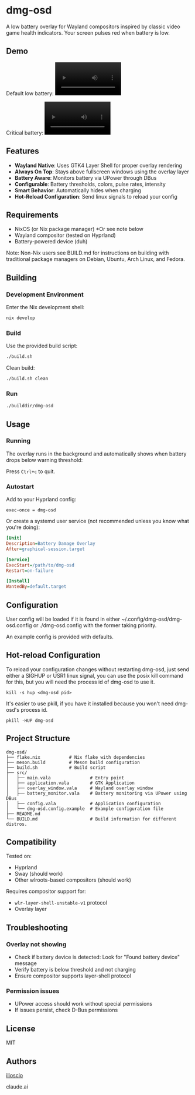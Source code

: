 # dmg-osd

A low battery overlay for Wayland compositors inspired by classic video game health indicators. Your screen pulses red when battery is low.

## Demo

Default low battery:
<video src='https://github.com/user-attachments/assets/c35754d5-26a9-4da4-a929-c6309cae2501' width=180/>

Critical battery:
<video src='https://github.com/user-attachments/assets/34d0117c-fbfc-46d0-acca-96ab1005f483' width=180/>

## Features

- **Wayland Native**: Uses GTK4 Layer Shell for proper overlay rendering
- **Always On Top**: Stays above fullscreen windows using the overlay layer
- **Battery Aware**: Monitors battery via UPower through DBus
- **Configurable**: Battery thresholds, colors, pulse rates, intensity
- **Smart Behavior**: Automatically hides when charging
- **Hot-Reload Configuration**: Send linux signals to reload your config

## Requirements

- NixOS (or Nix package manager) *Or see note below
- Wayland compositor (tested on Hyprland)
- Battery-powered device (duh)

Note: Non-Nix users see BUILD.md for instructions on building with traditional package managers on Debian, Ubuntu, Arch Linux, and Fedora.

## Building

### Development Environment

Enter the Nix development shell:

```bash
nix develop
```

### Build

Use the provided build script:

```bash
./build.sh
```

Clean build:

```bash
./build.sh clean
```

### Run

```bash
./builddir/dmg-osd
```

## Usage

### Running

The overlay runs in the background and automatically shows when battery drops below warning threshold:

Press `Ctrl+c` to quit.

### Autostart

Add to your Hyprland config:

```
exec-once = dmg-osd
```

Or create a systemd user service (not recommended unless you know what you're doing):

```ini
[Unit]
Description=Battery Damage Overlay
After=graphical-session.target

[Service]
ExecStart=/path/to/dmg-osd
Restart=on-failure

[Install]
WantedBy=default.target
```

## Configuration

User config will be loaded if it is found in either ~/.config/dmg-osd/dmg-osd.config or ./dmg-osd.config with the former taking priority.

An example config is provided with defaults.

## Hot-reload Configuration
To reload your configuration changes without restarting dmg-osd, just send either a SIGHUP or USR1 linux signal, you can use the posix kill command for this, but you will need the process id of dmg-osd to use it. 

```
kill -s hup <dmg-osd pid>
```
It's easier to use pkill, if you have it installed because you won't need dmg-osd's process id.

```
pkill -HUP dmg-osd
```

## Project Structure

```
dmg-osd/
├── flake.nix           # Nix flake with dependencies
├── meson.build         # Meson build configuration
├── build.sh            # Build script
├── src/
│   ├── main.vala               # Entry point
│   ├── application.vala        # GTK Application
│   ├── overlay_window.vala     # Wayland overlay window
│   ├── battery_monitor.vala    # Battery monitoring via UPower using DBus
│   ├── config.vala             # Application configuration
│   └── dmg-osd.config.example  # Example configuration file
├── README.md
└── BUILD.md                    # Build information for different distros.
```

## Compatibility

Tested on:
- Hyprland
- Sway (should work)
- Other wlroots-based compositors (should work)

Requires compositor support for:
- `wlr-layer-shell-unstable-v1` protocol
- Overlay layer

## Troubleshooting

### Overlay not showing
- Check if battery device is detected: Look for "Found battery device" message
- Verify battery is below threshold and not charging
- Ensure compositor supports layer-shell protocol

### Permission issues
- UPower access should work without special permissions
- If issues persist, check D-Bus permissions

## License

MIT

## Authors
[ilioscio](https://github.com/ilioscio)

claude.ai
